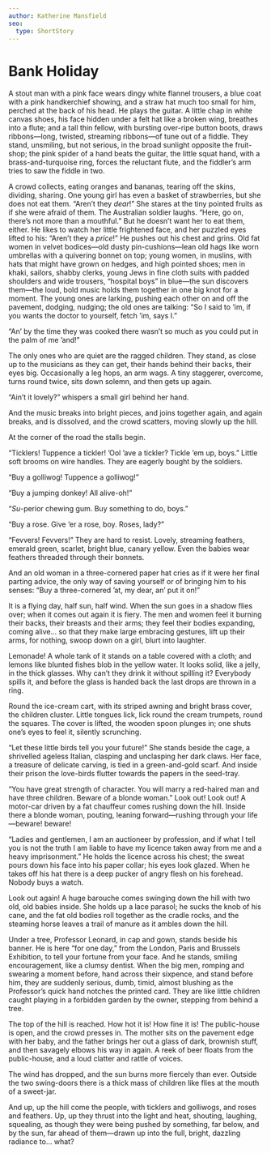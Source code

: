 ```yaml
---
author: Katherine Mansfield
seo:
  type: ShortStory
---
```

# Bank Holiday

<p class="introductory-section">A stout man with a pink face wears dingy white flannel trousers, a blue
coat with a pink handkerchief showing, and a straw hat much too small
for him, perched at the back of his head. He plays the guitar. A little
chap in white canvas shoes, his face hidden under a felt hat like a
broken wing, breathes into a flute; and a tall thin fellow, with
bursting over-ripe button boots, draws ribbons—long, twisted, streaming
ribbons—of tune out of a fiddle. They stand, unsmiling, but not
serious, in the broad sunlight opposite the fruit-shop; the pink spider
of a hand beats the guitar, the little squat hand, with a
brass-and-turquoise ring, forces the reluctant flute, and the fiddler’s
arm tries to saw the fiddle in two.</p>

A crowd collects, eating oranges and bananas, tearing off the skins,
dividing, sharing. One young girl has even a basket of strawberries,
but she does not eat them. “Aren’t they _dear_!” She stares at the tiny
pointed fruits as if she were afraid of them. The Australian soldier
laughs. “Here, go on, there’s not more than a mouthful.” But he doesn’t
want her to eat them, either. He likes to watch her little frightened
face, and her puzzled eyes lifted to his: “Aren’t they a _price_!” He
pushes out his chest and grins. Old fat women in velvet bodices—old
dusty pin-cushions—lean old hags like worn umbrellas with a quivering
bonnet on top; young women, in muslins, with hats that might have grown
on hedges, and high pointed shoes; men in khaki, sailors, shabby
clerks, young Jews in fine cloth suits with padded shoulders and wide
trousers, “hospital boys” in blue—the sun discovers them—the loud, bold
music holds them together in one big knot for a moment. The young ones
are larking, pushing each other on and off the pavement, dodging,
nudging; the old ones are talking: “So I said to ’im, if you wants the
doctor to yourself, fetch ’im, says I.”

“An’ by the time they was cooked there wasn’t so much as you could put
in the palm of me ’and!”

The only ones who are quiet are the ragged children. They stand, as
close up to the musicians as they can get, their hands behind their
backs, their eyes big. Occasionally a leg hops, an arm wags. A tiny
staggerer, overcome, turns round twice, sits down solemn, and then gets
up again.

“Ain’t it lovely?” whispers a small girl behind her hand.

And the music breaks into bright pieces, and joins together again, and
again breaks, and is dissolved, and the crowd scatters, moving slowly
up the hill.

At the corner of the road the stalls begin.

“Ticklers! Tuppence a tickler! ’Ool ’ave a tickler? Tickle ’em up,
boys.” Little soft brooms on wire handles. They are eagerly bought by
the soldiers.

“Buy a golliwog! Tuppence a golliwog!”

“Buy a jumping donkey! All alive-oh!”

“_Su_-perior chewing gum. Buy something to do, boys.”

“Buy a rose. Give ’er a rose, boy. Roses, lady?”

“Fevvers! Fevvers!” They are hard to resist. Lovely, streaming
feathers, emerald green, scarlet, bright blue, canary yellow. Even the
babies wear feathers threaded through their bonnets.

And an old woman in a three-cornered paper hat cries as if it were her
final parting advice, the only way of saving yourself or of bringing
him to his senses: “Buy a three-cornered ’at, my dear, an’ put it on!”

It is a flying day, half sun, half wind. When the sun goes in a shadow
flies over; when it comes out again it is fiery. The men and women feel
it burning their backs, their breasts and their arms; they feel their
bodies expanding, coming alive... so that they make large embracing
gestures, lift up their arms, for nothing, swoop down on a girl, blurt
into laughter.

Lemonade! A whole tank of it stands on a table covered with a cloth;
and lemons like blunted fishes blob in the yellow water. It looks
solid, like a jelly, in the thick glasses. Why can’t they drink it
without spilling it? Everybody spills it, and before the glass is
handed back the last drops are thrown in a ring.

Round the ice-cream cart, with its striped awning and bright brass
cover, the children cluster. Little tongues lick, lick round the cream
trumpets, round the squares. The cover is lifted, the wooden spoon
plunges in; one shuts one’s eyes to feel it, silently scrunching.

“Let these little birds tell you your future!” She stands beside the
cage, a shrivelled ageless Italian, clasping and unclasping her dark
claws. Her face, a treasure of delicate carving, is tied in a
green-and-gold scarf. And inside their prison the love-birds flutter
towards the papers in the seed-tray.

“You have great strength of character. You will marry a red-haired man
and have three children. Beware of a blonde woman.” Look out! Look out!
A motor-car driven by a fat chauffeur comes rushing down the hill.
Inside there a blonde woman, pouting, leaning forward—rushing through
your life—beware! beware!

“Ladies and gentlemen, I am an auctioneer by profession, and if what I
tell you is not the truth I am liable to have my licence taken away
from me and a heavy imprisonment.” He holds the licence across his
chest; the sweat pours down his face into his paper collar; his eyes
look glazed. When he takes off his hat there is a deep pucker of angry
flesh on his forehead. Nobody buys a watch.

Look out again! A huge barouche comes swinging down the hill with two
old, old babies inside. She holds up a lace parasol; he sucks the knob
of his cane, and the fat old bodies roll together as the cradle rocks,
and the steaming horse leaves a trail of manure as it ambles down the
hill.

Under a tree, Professor Leonard, in cap and gown, stands beside his
banner. He is here “for one day,” from the London, Paris and Brussels
Exhibition, to tell your fortune from your face. And he stands, smiling
encouragement, like a clumsy dentist. When the big men, romping and
swearing a moment before, hand across their sixpence, and stand before
him, they are suddenly serious, dumb, timid, almost blushing as the
Professor’s quick hand notches the printed card. They are like little
children caught playing in a forbidden garden by the owner, stepping
from behind a tree.

The top of the hill is reached. How hot it is! How fine it is! The
public-house is open, and the crowd presses in. The mother sits on the
pavement edge with her baby, and the father brings her out a glass of
dark, brownish stuff, and then savagely elbows his way in again. A reek
of beer floats from the public-house, and a loud clatter and rattle of
voices.

The wind has dropped, and the sun burns more fiercely than ever.
Outside the two swing-doors there is a thick mass of children like
flies at the mouth of a sweet-jar.

And up, up the hill come the people, with ticklers and golliwogs, and
roses and feathers. Up, up they thrust into the light and heat,
shouting, laughing, squealing, as though they were being pushed by
something, far below, and by the sun, far ahead of them—drawn up into
the full, bright, dazzling radiance to... what?
